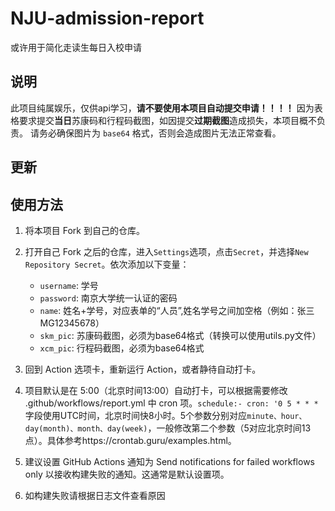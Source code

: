 # NJU-admission-report
或许用于简化走读生每日入校申请
## 说明
此项目纯属娱乐，仅供api学习，**请不要使用本项目自动提交申请！！！！**
因为表格要求提交**当日**苏康码和行程码截图，如因提交**过期截图**造成损失，本项目概不负责。
请务必确保图片为 `base64` 格式，否则会造成图片无法正常查看。
## 更新

##  使用方法
1. 将本项目 Fork 到自己的仓库。
2. 打开自己 Fork 之后的仓库，进入`Settings`选项，点击`Secret`，并选择`New Repository Secret`。依次添加以下变量：

    - `username`: 学号
    - `password`: 南京大学统一认证的密码
    - `name`: 姓名+学号，对应表单的“人员”,姓名学号之间加空格（例如：张三 MG12345678）
    - `skm_pic`: 苏康码截图，必须为base64格式（转换可以使用utils.py文件）
    - `xcm_pic`: 行程码截图，必须为base64格式
3. 回到 Action 选项卡，重新运行 Action，或者静待自动打卡。
4. 项目默认是在 5:00（北京时间13:00）自动打卡，可以根据需要修改 .github/workflows/report.yml 中 cron 项。`schedule:- cron: '0 5 * * *`字段使用UTC时间，北京时间快8小时。5个参数分别对应`minute、hour、day(month)、month、day(week)`，一般修改第二个参数（5对应北京时间13点）。具体参考https://crontab.guru/examples.html。
5. 建议设置 GitHub Actions 通知为 Send notifications for failed workflows only 以接收构建失败的通知。这通常是默认设置项。
6. 如构建失败请根据日志文件查看原因
